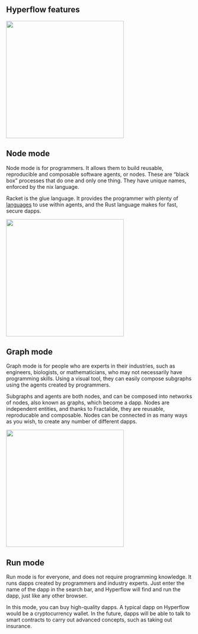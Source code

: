<section id="hyperflow_modes">
    <div class="container">
        <div class="row">
            <div class="col-md-offset-3 col-md-6">
                <div class="text-center">
                    <h2 class="sub_heading_blue">Hyperflow features</h2>
                </div>
            </div>
        </div>
        <div class="row">
            <div class="col-md-offset-1 col-md-4">
                <div class="hyperflow_mode hyperflow_mode_top">
                    <img src="/img/hyperflow-min/node@2x-min.png" width="317px" />
                </div>
            </div>
            <div class="col-md-6 col-xs-offset-1 col-xs-10">
                <div class="hyperflow_mode_description">
                    <h2 class="sub_heading_blue">Node mode</h2>
                    <p>
                        Node mode is for programmers. It allows them to build reusable, reproducible and composable software agents, or nodes. These are “black box” processes that do one and only one thing. They have unique names, enforced by the nix language.
                    </p>
                    <p>
                        Racket is the glue language. It provides the programmer with plenty of <a href="http://docs.racket-lang.org/search/index.html?q=H%3A">languages</a> to use within agents, and the Rust language makes for fast, secure dapps.
                    </p>
                </div>
            </div>
        </div>
        <div class="row">
            <div class="col-md-offset-1 col-md-4">
                <div class="hyperflow_mode hyperflow_mode_mid">
                    <img src="/img/hyperflow-min/graph@2x-min.png" width="317px" />
                </div>
            </div>
            <div class="col-md-6 col-xs-offset-1 col-xs-10">
                <div class="hyperflow_mode_description">
                    <h2 class="sub_heading_blue">Graph mode</h2>
                    <p>
                        Graph mode is for people who are experts in their industries, such as engineers, biologists, or mathematicians, who may not necessarily have programming skills. Using a visual tool, they can easily compose subgraphs using the agents created by programmers. 
                    </p>
                    <p>
                        Subgraphs and agents are both nodes, and can be composed into networks of nodes, also known as graphs, which become a dapp. Nodes are independent entities, and thanks to Fractalide, they are reusable, reproducable and composable. Nodes can be connected in as many ways as you wish, to create any number of different dapps.  
                    </p>
                </div>
            </div>
        </div>
        <div class="row">
            <div class="col-md-offset-1 col-md-4">
                <div class="hyperflow_mode hyperflow_mode_bottom">
                    <img src="/img/hyperflow-min/run@2x-min.png" width="317px" />
                </div>
            </div>
            <div class="col-md-6 col-xs-offset-1 col-xs-10">
                <div class="hyperflow_mode_description">
                    <h2 class="sub_heading_blue">Run mode</h2>
                    <p>
                        Run mode is for everyone, and does not require programming knowledge. It runs dapps created by programmers and industry experts. Just enter the name of the dapp in the search bar, and Hyperflow will find and run the dapp, just like any other browser.
                    </p>
                    <p>
                        In this mode, you can buy high-quality dapps. A typical dapp on Hyperflow would be a cryptocurrency wallet. In the future, dapps will be able to talk to smart contracts to carry out advanced concepts, such as taking out insurance. 
                    </p>
                </div>
            </div>
        </div>
    </div>
</section> <!-- hyperflow_modes -->

